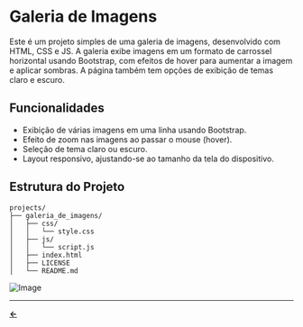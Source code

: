 # Galeria de Imagens

Este é um projeto simples de uma galeria de imagens, desenvolvido com HTML, CSS e JS. A galeria exibe imagens em um formato de carrossel horizontal usando Bootstrap, com efeitos de hover para aumentar a imagem e aplicar sombras. A página também tem opções de exibição de temas claro e escuro.

## Funcionalidades
- Exibição de várias imagens em uma linha usando Bootstrap.
- Efeito de zoom nas imagens ao passar o mouse (hover).
- Seleção de tema claro ou escuro.
- Layout responsivo, ajustando-se ao tamanho da tela do dispositivo.

## Estrutura do Projeto

```plaintext
projects/
├── galeria_de_imagens/
│   ├── css/
│   │   └── style.css
│   ├── js/
│   │   └── script.js
│   ├── index.html
│   ├── LICENSE
│   └── README.md
```

![Image](https://github.com/user-attachments/assets/d3cc24f9-a392-4c84-9368-2cb4f7247887)

---

[**<-**](https://github.com/raphaelkaique1/study/blob/main/coding/projects/)